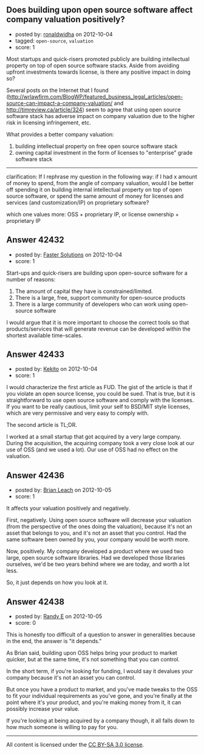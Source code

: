 ## Does building upon open source software affect company valuation positively?

- posted by: [ronaldwidha](https://stackexchange.com/users/-1/20004-ronaldwidha) on 2012-10-04
- tagged: `open-source`, `valuation`
- score: 1

Most startups and quick-risers promoted publicly are building intellectual property on top of open source software stacks. Aside from avoiding upfront investments towards license, is there any positive impact in doing so?

Several posts on the Internet that I found (http://wrlawfirm.com/BlogWP/featured_business_legal_articles/open-source-can-impact-a-company-valuation/ and http://timreview.ca/article/324) seem to agree that using open source software stack has adverse impact on company valuation due to the higher risk in licensing infringement, etc.

What provides a better company valuation:

 1. building intellectual property on free open source software stack
 2. owning capital investment in the form of licenses to "enterprise" grade software stack

---
clarification:
If I rephrase my question in the following way: if I had x amount of money to spend, from the angle of company valuation, would I be better off spending it on building internal intellectual property on top of open source software, or 
spend the same amount of money for licenses and services (and customization/IP) on proprietary software?

which one values more: OSS + proprietary IP, or
license ownership + proprietary IP


## Answer 42432

- posted by: [Faster Solutions](https://stackexchange.com/users/-1/19103-faster-solutions) on 2012-10-04
- score: 1

Start-ups and quick-risers are building upon open-source software for a number of reasons:

 1. The amount of capital they have is constrained/limited.
 2. There is a large, free, support community for open-source products
 3. There is a large community of developers who can work using open-source software
 
I would argue that it is more important to choose the correct tools so that products/services that will generate revenue can be developed within the shortest available time-scales.


## Answer 42433

- posted by: [Kekito](https://stackexchange.com/users/-1/5898-kekito) on 2012-10-04
- score: 1

I would characterize the first article as FUD.  The gist of the article is that if you violate an open source license, you could be sued.  That is true, but it is straightforward to use open source software and comply with the licenses.  If you want to be really cautious, limit your self to BSD/MIT style licenses, which are very permissive and very easy to comply with.

The second article is TL;DR.

I worked at a small startup that got acquired by a very large company.  During the acquisition, the acquiring company took a very close look at our use of OSS (and we used a lot).  Our use of OSS had no effect on the valuation.



## Answer 42436

- posted by: [Brian Leach](https://stackexchange.com/users/-1/20008-brian-leach) on 2012-10-05
- score: 1

It affects your valuation positively and negatively.

First, negatively.  Using open source software will decrease your valuation (from the perspective of the ones doing the valuation), because it's not an asset that belongs to you, and it's not an asset that you control.  Had the same software been owned by you, your company would be worth more.

Now, positively.  My company developed a product where we used two large, open source software libraries.  Had we developed those libraries ourselves, we'd be two years behind where we are today, and worth a lot less.

So, it just depends on how you look at it.


## Answer 42438

- posted by: [Randy E](https://stackexchange.com/users/-1/19553-randy-e) on 2012-10-05
- score: 0

This is honestly too difficult of a question to answer in generalities because in the end, the answer is "it depends."

As Brian said, building upon OSS helps bring your product to market quicker, but at the same time, it's not something that you can control. 

In the short term, if you're looking for funding, I would say it devalues your company because it's not an asset you can control.

But once you have a product to market, and you've made tweaks to the OSS to fit your individual requirements as you've gone, and you're finally at the point where it's your product, and you're making money from it, it can possibly increase your value. 

If you're looking at being acquired by a company though, it all falls down to how much someone is willing to pay for you.



---

All content is licensed under the [CC BY-SA 3.0 license](https://creativecommons.org/licenses/by-sa/3.0/).
